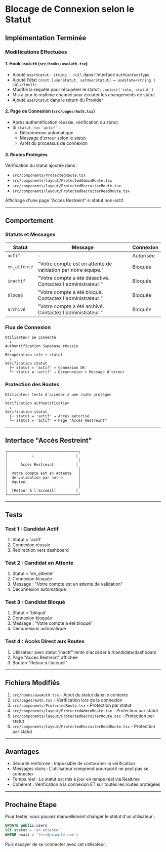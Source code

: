 # Blocage de Connexion selon le Statut

## Implémentation Terminée

### Modifications Effectuées

#### 1. Hook `useAuth` (`src/hooks/useAuth.tsx`)
- Ajouté `userStatut: string | null` dans l'interface `AuthContextType`
- Ajouté l'état `const [userStatut, setUserStatut] = useState<string | null>(null)`
- Modifié la requête pour récupérer le statut : `.select('role, statut')`
- Mis à jour le realtime channel pour écouter les changements de statut
- Ajouté `userStatut` dans le return du Provider

#### 2. Page de Connexion (`src/pages/Auth.tsx`)
- Après authentification réussie, vérification du statut
- Si `statut !== 'actif'` :
  - Déconnexion automatique
  - Message d'erreur selon le statut
  - Arrêt du processus de connexion

#### 3. Routes Protégées
Vérification du statut ajoutée dans :
- `src/components/ProtectedRoute.tsx`
- `src/components/layout/ProtectedAdminRoute.tsx`
- `src/components/layout/ProtectedRecruiterRoute.tsx`
- `src/components/layout/ProtectedRecruiterReadRoute.tsx`

Affichage d'une page "Accès Restreint" si statut non-actif.

---

## Comportement

### Statuts et Messages

| Statut | Message | Connexion |
|--------|---------|-----------|
| `actif` | - | Autorisée |
| `en_attente` | "Votre compte est en attente de validation par notre équipe." | Bloquée |
| `inactif` | "Votre compte a été désactivé. Contactez l'administrateur." | Bloquée |
| `bloqué` | "Votre compte a été bloqué. Contactez l'administrateur." | Bloquée |
| `archivé` | "Votre compte a été archivé. Contactez l'administrateur." | Bloquée |

### Flux de Connexion

```
Utilisateur se connecte
  ↓
Authentification Supabase réussie
  ↓
Récupération role + statut
  ↓
Vérification statut
  ├─ statut = 'actif' → Connexion OK
  └─ statut ≠ 'actif' → Déconnexion + Message d'erreur
```

### Protection des Routes

```
Utilisateur tente d'accéder à une route protégée
  ↓
Vérification authentification
  ↓
Vérification statut
  ├─ statut = 'actif' → Accès autorisé
  └─ statut ≠ 'actif' → Page "Accès Restreint"
```

---

## Interface "Accès Restreint"

```
┌────────────────────────────────┐
│           ⚠️                   │
│                                │
│      Accès Restreint          │
│                                │
│  Votre compte est en attente   │
│  de validation par notre       │
│  équipe.                       │
│                                │
│  [Retour à l'accueil]         │
└────────────────────────────────┘
```

---

## Tests

### Test 1 : Candidat Actif
1. Statut = 'actif'
2. Connexion réussie
3. Redirection vers dashboard

### Test 2 : Candidat en Attente
1. Statut = 'en_attente'
2. Connexion bloquée
3. Message : "Votre compte est en attente de validation"
4. Déconnexion automatique

### Test 3 : Candidat Bloqué
1. Statut = 'bloqué'
2. Connexion bloquée
3. Message : "Votre compte a été bloqué"
4. Déconnexion automatique

### Test 4 : Accès Direct aux Routes
1. Utilisateur avec statut 'inactif' tente d'accéder à /candidate/dashboard
2. Page "Accès Restreint" affichée
3. Bouton "Retour à l'accueil"

---

## Fichiers Modifiés

1. `src/hooks/useAuth.tsx` - Ajout du statut dans le contexte
2. `src/pages/Auth.tsx` - Vérification lors de la connexion
3. `src/components/ProtectedRoute.tsx` - Protection par statut
4. `src/components/layout/ProtectedAdminRoute.tsx` - Protection par statut
5. `src/components/layout/ProtectedRecruiterRoute.tsx` - Protection par statut
6. `src/components/layout/ProtectedRecruiterReadRoute.tsx` - Protection par statut

---

## Avantages

- Sécurité renforcée : Impossible de contourner la vérification
- Messages clairs : L'utilisateur comprend pourquoi il ne peut pas se connecter
- Temps réel : Le statut est mis à jour en temps réel via Realtime
- Cohérent : Vérification à la connexion ET sur toutes les routes protégées

---

## Prochaine Étape

Pour tester, vous pouvez manuellement changer le statut d'un utilisateur :

```sql
UPDATE public.users 
SET statut = 'en_attente' 
WHERE email = 'test@example.com';
```

Puis essayer de se connecter avec cet utilisateur.


